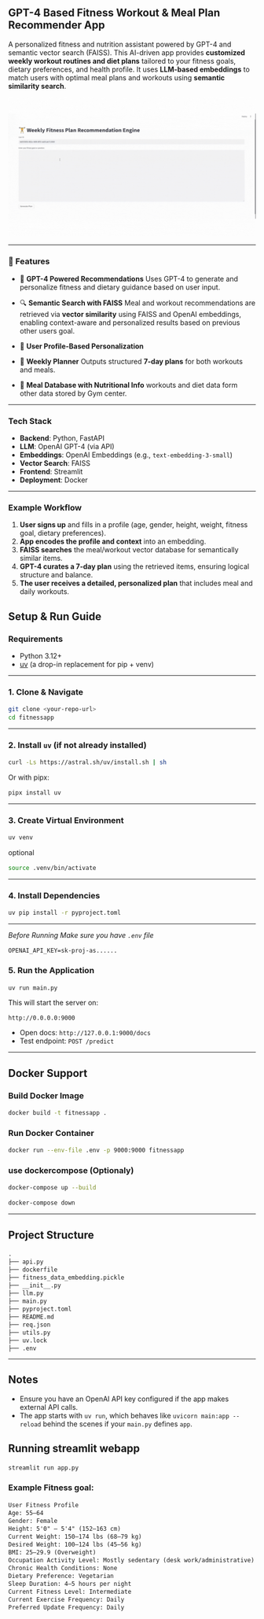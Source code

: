 ## GPT-4 Based Fitness Workout & Meal Plan Recommender App

A personalized fitness and nutrition assistant powered by GPT-4 and semantic vector search (FAISS). This AI-driven app provides **customized weekly workout routines and diet plans** tailored to your fitness goals, dietary preferences, and health profile. It uses **LLM-based embeddings** to match users with optimal meal plans and workouts using **semantic similarity search**.

<img src="https://github.com/aashma13/fitness-recommender/blob/7206a123081b6a31aba7e8f4b62133ae9b04807e/fintess_and_meal_plans.mp4.gif">

---

### 🚀 Features

* 🧠 **GPT-4 Powered Recommendations**
  Uses GPT-4 to generate and personalize fitness and dietary guidance based on user input.

* 🔍 **Semantic Search with FAISS**
  Meal and workout recommendations are retrieved via **vector similarity** using FAISS and OpenAI embeddings, enabling context-aware and personalized results based on previous other users goal. 

* 📝 **User Profile-Based Personalization**

* 📅 **Weekly Planner**
  Outputs structured **7-day plans** for both workouts and meals.

* 🧾 **Meal Database with Nutritional Info**
  workouts and diet data form other data stored by Gym center. 

---

### Tech Stack

* **Backend**: Python, FastAPI
* **LLM**: OpenAI GPT-4 (via API)
* **Embeddings**: OpenAI Embeddings (e.g., `text-embedding-3-small`)
* **Vector Search**: FAISS
* **Frontend**: Streamlit
* **Deployment**: Docker

---

### Example Workflow

1. **User signs up** and fills in a profile (age, gender, height, weight, fitness goal, dietary preferences).
2. **App encodes the profile and context** into an embedding.
3. **FAISS searches** the meal/workout vector database for semantically similar items.
4. **GPT-4 curates a 7-day plan** using the retrieved items, ensuring logical structure and balance.
5. **The user receives a detailed, personalized plan** that includes meal  and daily workouts.


## Setup & Run Guide

### Requirements

- Python 3.12+
- [uv](https://github.com/astral-sh/uv) (a drop-in replacement for pip + venv)

---

### 1. Clone & Navigate

```bash
git clone <your-repo-url>
cd fitnessapp
````

---

### 2. Install `uv` (if not already installed)

```bash
curl -Ls https://astral.sh/uv/install.sh | sh
```

Or with pipx:

```bash
pipx install uv
```

---

### 3. Create Virtual Environment

```bash
uv venv
```

optional

```bash
source .venv/bin/activate
```

---

### 4. Install Dependencies

```bash
uv pip install -r pyproject.toml
```

---


_Before Running Make sure you have `.env` file_

```.env
OPENAI_API_KEY=sk-proj-as......
```

### 5. Run the Application

```bash
uv run main.py
```

This will start the server on:

```
http://0.0.0.0:9000
```

* Open docs: `http://127.0.0.1:9000/docs`
* Test endpoint: `POST /predict`

---

## Docker Support

### Build Docker Image

```bash
docker build -t fitnessapp .
```

### Run Docker Container

```bash
docker run --env-file .env -p 9000:9000 fitnessapp
```

### use dockercompose (Optionaly)

```bash
docker-compose up --build

```


```bash
docker-compose down

```

---

## Project Structure

```
.
├── api.py
├── dockerfile
├── fitness_data_embedding.pickle
├── __init__.py
├── llm.py
├── main.py
├── pyproject.toml
├── README.md
├── req.json
├── utils.py
├── uv.lock
├── .env
```

---

## Notes

* Ensure you have an OpenAI API key configured if the app makes external API calls.
* The app starts with `uv run`, which behaves like `uvicorn main:app --reload` behind the scenes if your `main.py` defines `app`.


## Running streamlit webapp

```bash
streamlit run app.py
```

### Example Fitness goal:

```
User Fitness Profile
Age: 55–64
Gender: Female
Height: 5'0" – 5'4" (152–163 cm)
Current Weight: 150–174 lbs (68–79 kg)
Desired Weight: 100–124 lbs (45–56 kg)
BMI: 25–29.9 (Overweight)
Occupation Activity Level: Mostly sedentary (desk work/administrative)
Chronic Health Conditions: None
Dietary Preference: Vegetarian
Sleep Duration: 4–5 hours per night
Current Fitness Level: Intermediate
Current Exercise Frequency: Daily
Preferred Update Frequency: Daily
```
